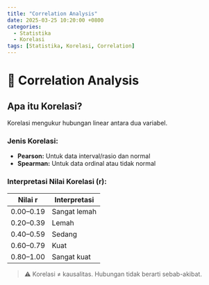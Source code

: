 ```yaml
---
title: "Correlation Analysis"
date: 2025-03-25 10:20:00 +0800
categories: 
  - Statistika
  - Korelasi
tags: [Statistika, Korelasi, Correlation]
---
```


# 🔗 Correlation Analysis

## Apa itu Korelasi?
Korelasi mengukur hubungan linear antara dua variabel.

### Jenis Korelasi:
- **Pearson:** Untuk data interval/rasio dan normal
- **Spearman:** Untuk data ordinal atau tidak normal

### Interpretasi Nilai Korelasi (r):
| Nilai r     | Interpretasi            |
|-------------|-------------------------|
| 0.00–0.19   | Sangat lemah            |
| 0.20–0.39   | Lemah                   |
| 0.40–0.59   | Sedang                  |
| 0.60–0.79   | Kuat                    |
| 0.80–1.00   | Sangat kuat             |

> ⚠️ Korelasi ≠ kausalitas. Hubungan tidak berarti sebab-akibat.
